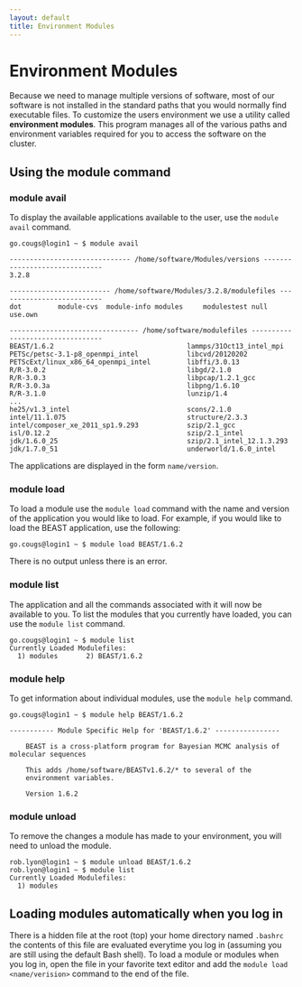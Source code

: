 ```yaml
---
layout: default
title: Environment Modules
---
```


# Environment Modules

Because we need to manage multiple versions of software, most of our software is not installed in the standard paths that you would normally find executable files.  To customize the users environment we use a utility called **environment modules**.  This program manages all of the various paths and environment variables required for you to access the software on the cluster.  

## Using the module command

### module avail

To display the available applications available to the user, use the ```module avail``` command.

```
go.cougs@login1 ~ $ module avail

------------------------------ /home/software/Modules/versions ------------------------------
3.2.8

------------------------- /home/software/Modules/3.2.8/modulefiles --------------------------
dot         module-cvs  module-info modules     modulestest null        use.own

-------------------------------- /home/software/modulefiles ---------------------------------
BEAST/1.6.2                                 lammps/31Oct13_intel_mpi
PETSc/petsc-3.1-p8_openmpi_intel            libcvd/20120202
PETScExt/linux_x86_64_openmpi_intel         libffi/3.0.13
R/R-3.0.2                                   libgd/2.1.0
R/R-3.0.3                                   libpcap/1.2.1_gcc
R/R-3.0.3a                                  libpng/1.6.10
R/R-3.1.0                                   lunzip/1.4
...
he25/v1.3_intel                             scons/2.1.0
intel/11.1.075                              structure/2.3.3
intel/composer_xe_2011_sp1.9.293            szip/2.1_gcc
isl/0.12.2                                  szip/2.1_intel
jdk/1.6.0_25                                szip/2.1_intel_12.1.3.293
jdk/1.7.0_51                                underworld/1.6.0_intel
```

The applications are displayed in the form ```name/version```.  

### module load

To load a module use the ```module load``` command with the name and version of the application you would like to load.  For example, if you would like to load the BEAST application, use the following:

```
go.cougs@login1 ~ $ module load BEAST/1.6.2
```

There is no output unless there is an error.  

### module list

The application and all the commands associated with it will now be available to you.  To list the modules that you currently have loaded, you can use the ```module list``` command.

```
go.cougs@login1 ~ $ module list
Currently Loaded Modulefiles:
  1) modules       2) BEAST/1.6.2

```

### module help

To get information about individual modules, use the ```module help``` command.

```
go.cougs@login1 ~ $ module help BEAST/1.6.2

----------- Module Specific Help for 'BEAST/1.6.2' ----------------

    BEAST is a cross-platform program for Bayesian MCMC analysis of molecular sequences

	This adds /home/software/BEASTv1.6.2/* to several of the
	environment variables.

	Version 1.6.2
```

### module unload

To remove the changes a module has made to your environment, you will need to unload the module.

```
rob.lyon@login1 ~ $ module unload BEAST/1.6.2
rob.lyon@login1 ~ $ module list
Currently Loaded Modulefiles:
  1) modules
```

## Loading modules automatically when you log in

There is a hidden file at the root (top) your home directory named ```.bashrc``` the contents of this file are evaluated everytime you log in (assuming you are still using the default Bash shell).  To load a module or modules when you log in, open the file in your favorite text editor and add the ```module load <name/verision>``` command to the end of the file.
